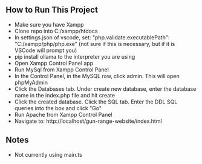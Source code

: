 ## How to Run This Project
- Make sure you have Xampp 
- Clone repo into C:/xampp/htdocs
- In settings.json of vscode, set: "php.validate.executablePath": "C:/xampp/php/php.exe" (not sure if this is necessary, but if it is VSCode will prompt you)
- pip install ollama to the interpreter you are using
- Open Xampp Control Panel app
- Run MySql from Xampp Control Panel 
- In the Control Panel, in the MySQL row, click admin. This will open phpMyAdmin
- Click the Databases tab. Under create new database, enter the database name in the index.php file and hit create
- Click the created database. Click the SQL tab. Enter the DDL SQL queries into the box and click "Go"
- Run Apache from Xampp Control Panel 
- Navigate to: http://localhost/gun-range-website/index.html

## Notes
- Not currently using main.ts
